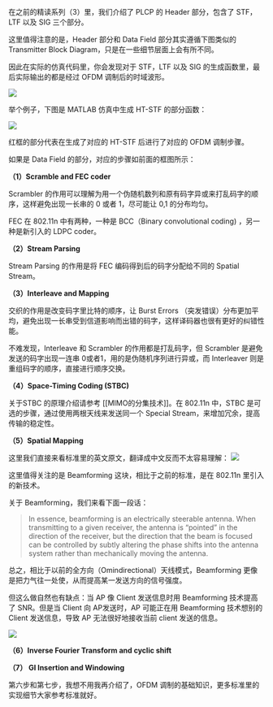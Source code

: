 在之前的精读系列（3）里，我们介绍了 PLCP 的 Header 部分，包含了 STF，LTF 以及 SIG 三个部分。

这里值得注意的是，Header 部分和 Data Field 部分其实遵循下图类似的 Transmitter Block Diagram，只是在一些细节层面上会有所不同。

因此在实际的仿真代码里，你会发现对于 STF，LTF 以及 SIG 的生成函数里，最后实际输出的都是经过 OFDM 调制后的时域波形。

![](https://image-upload-1307521651.cos.ap-nanjing.myqcloud.com/picture_upload/20230924114442.png)

举个例子，下图是 MATLAB 仿真中生成 HT-STF 的部分函数：

![](https://image-upload-1307521651.cos.ap-nanjing.myqcloud.com/picture_upload/20230924123357.png)

红框的部分代表在生成了对应的 HT-STF 后进行了对应的 OFDM 调制步骤。

如果是 Data Field 的部分，对应的步骤如前面的框图所示：

**（1）Scramble and FEC coder** 

Scrambler 的作用可以理解为用一个伪随机数列和原有码字异或来打乱码字的顺序，这样避免出现一长串的 0 或者 1，尽可能让 0,1 的分布均匀。

FEC 在 802.11n 中有两种，一种是 BCC（Binary convolutional coding) ，另一种是新引入的 LDPC coder。

**（2）Stream Parsing**

Stream Parsing 的作用是将 FEC 编码得到后的码字分配给不同的 Spatial Stream。

**（3）Interleave and Mapping** 

交织的作用是改变码字里比特的顺序，让 Burst Errors （突发错误）分布更加平均，避免出现一长串受到信道影响而出错的码字，这样译码器也很有更好的纠错性能。 

不难发现，Interleave 和 Scrambler 的作用都是打乱码字，但 Scrambler 是避免发送的码字出现一连串 0或者1，用的是伪随机序列进行异或，而 Interleaver 则是重组码字的顺序，直接进行顺序交换。 

**（4）Space-Timing Coding (STBC)**

关于STBC 的原理介绍请参考 [[MIMO的分集技术]]。在 802.11n 中，STBC 是可选的步骤，通过使用两根天线来发送同一个 Special Stream，来增加冗余，提高传输的稳定性。

**（5）Spatial Mapping** 

这里我们直接来看标准里的英文原文，翻译成中文反而不太容易理解：
![](https://image-upload-1307521651.cos.ap-nanjing.myqcloud.com/picture_upload/20231002111345.png)

这里值得关注的是 Beamforming 这块，相比于之前的标准，是在 802.11n 里引入的新技术。 

关于 Beamforming，我们来看下面一段话：
> In essence, beamforming is an electrically steerable antenna. When transmitting to a given receiver, the antenna is “pointed” in the direction of the receiver, but the direction that the beam is focused can be controlled by subtly altering the phase shifts into the antenna system rather than mechanically moving the antenna.

总之，相比于以前的全方向（Omindirectional）天线模式，Beamforming 更像是把力气往一处使，从而提高某一发送方向的信号强度。 

但这么做自然也有缺点：当 AP 像 Client 发送信息时用 Beamforming 技术提高了 SNR。但是当 Client 向 AP发送时，AP 可能正在用 Beamforming 技术想别的 Client 发送信息，导致 AP 无法很好地接收当前 client 发送的信息。 

![](https://image-upload-1307521651.cos.ap-nanjing.myqcloud.com/picture_upload/20231002113322.png)

**（6）Inverse Fourier Transform and cyclic shift**

**（7） GI Insertion and Windowing**

第六步和第七步，我想不用我再介绍了，OFDM 调制的基础知识，更多标准里的实现细节大家参考标准就好。 
